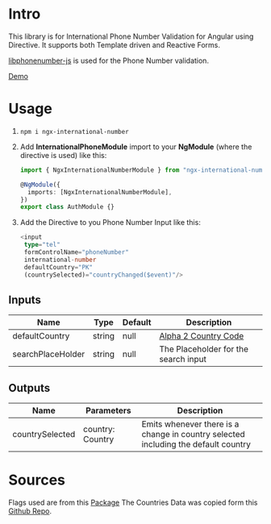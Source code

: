 # Intro

This library is for International Phone Number Validation for Angular using Directive.
It supports both Template driven and Reactive Forms.

[libphonenumber-js](https://www.npmjs.com/package/libphonenumber-js) is used for the Phone Number validation.

[Demo](https://all2pie.github.io/angular-international-number/)

# Usage

1. `npm i ngx-international-number`

2. Add **InternationalPhoneModule** import to your **NgModule** (where the directive is used) like this:

   ```ts
   import { NgxInternationalNumberModule } from "ngx-international-number";

   @NgModule({
     imports: [NgxInternationalNumberModule],
   })
   export class AuthModule {}
   ```

3. Add the Directive to you Phone Number Input like this:

   ```ts
   <input
    type="tel"
    formControlName="phoneNumber"
    international-number
    defaultCountry="PK"
    (countrySelected)="countryChanged($event)"/>
   ```



## Inputs

| Name              | Type                           | Default                        | Description                                                                             
| ----------------- | ------------------------------ | ------------------------------ | ------------------------------------------------------------------------ |
| defaultCountry    | string                         | null                           | [Alpha 2 Country Code](https://en.wikipedia.org/wiki/ISO_3166-1_alpha-2) |
| searchPlaceHolder | string                         | null                           | The Placeholder for the search input                                     |

## Outputs

| Name              | Parameters                     | Description                                                                             
| ----------------- | ------------------------------ | ---------------------------------------------------------------------------------- |
| countrySelected   | country: Country               | Emits whenever there is a change in country selected including the default country |
# Sources
Flags used are from this [Package](https://www.npmjs.com/package/country-flag-icons)
The Countries Data was copied form this [Github Repo](https://gist.github.com/keeguon/2310008).
